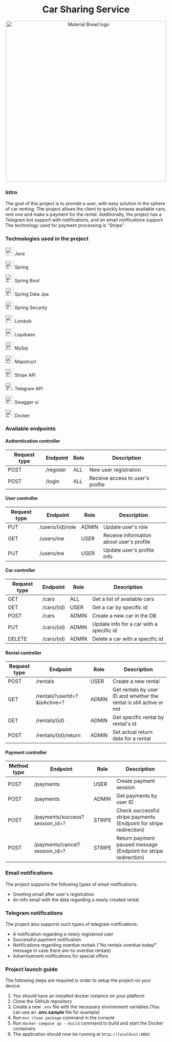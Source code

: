 <h1 align="center">
Сar Sharing Service
</h1>
<p align="center">
    <img width="500" src="https://www.motortrend.com/uploads/2022/03/2022-Honda-Civic-Touring-vs-2022-Hyundai-Elantra-Limited-vs-2022-Kia-Forte-GT-vs-2022-Mazda-Mazda3-Sedan-AWD-Turbo-vs-2022-Nissan-Sentra-SR-vs-2022-Volkswagen-Jetta-SEL-19.jpg?fit=around%7C875:492" alt="Material Bread logo">
</p>

### Intro
The goal of this project is to provide a user, with easy solution in the sphere of car renting. 
The project allows the client to quickly browse available cars, rent one and make a payment for the rental. 
Additionally, the project has a Telegram bot support with notifications, and an email notifications support. 
The technology used for payment processing is "Stripe".

### Technologies used in the project

<p align="left">
    <img width="25" src="https://upload.wikimedia.org/wikipedia/uk/8/85/%D0%9B%D0%BE%D0%B3%D0%BE%D1%82%D0%B8%D0%BF_Java.png" alt="Java Logo">
    Java
</p>

<p align="left">
    <img width="25" src="https://encrypted-tbn0.gstatic.com/images?q=tbn:ANd9GcQwsq-7f5BWyog4cdeT1sQaYLVzhJ0o37Up8TjHvVU08WUgfyyMMRMHTVwJ5XReSjyhZa0&usqp=CAU" alt="Spring logo">
    Spring
</p>

<p align="left">
    <img width="25" src="https://pbs.twimg.com/profile_images/1235868806079057921/fTL08u_H_400x400.png" alt="Spring Boot logo">
    Spring Boot
</p>

<p align="left">
    <img width="25" src="https://pbs.twimg.com/profile_images/1235945452304031744/w55Uc_O9_400x400.png" alt="Spring Data Jpa logo">
    Spring Data Jpa
</p>

<p align="left">
    <img width="25" src="https://pbs.twimg.com/profile_images/1235983944463585281/AWCKLiJh_400x400.png" alt="Spring Security logo">
    Spring Security
</p>

<p align="left">
    <img width="25" src="https://blog.kakaocdn.net/dn/bA0QdM/btqQCzxS7vv/RTB3bbZsu7EMKPBefuTn80/img.jpg" alt="Lombok logo">
    Lombok
</p>

<p align="left">
    <img width="25" src="https://dashboard.snapcraft.io/site_media/appmedia/2020/08/liquibase.jpeg.png" alt="Liquibase logo">
    Liquibase
</p>

<p align="left">
    <img width="25" src="https://logowik.com/content/uploads/images/mysql8604.logowik.com.webp" alt="MySql logo">
    MySql 
</p>

<p align="left">
     <img width="25" src="https://mapstruct.github.io/mapstruct.org.new/images/favicon.ico" alt="Mapstruct logo">
    Mapstruct
</p>

<p align="left">
     <img width="25" src="https://cdn.icon-icons.com/icons2/2699/PNG/512/stripe_logo_icon_167962.png" alt="Stripe logo">
    Stripe API
</p>

<p align="left">
     <img width="25" src="https://flowxo.com/wp-content/uploads/2021/03/Telegram-Logo-512x512.png" alt="Telegram logo">
    Telegram API
</p>

<p align="left">
     <img width="25" src="https://seeklogo.com/images/S/swagger-logo-A49F73BAF4-seeklogo.com.png" alt="Swagger logo">
    Swagger ui
</p>

<p align="left">
    <img width="25" src="https://cdn4.iconfinder.com/data/icons/logos-and-brands/512/97_Docker_logo_logos-512.png" alt="Docker logo">
    Docker
</p>

### Available endpoints
#### Authentication controller

| Request type | Endpoint                     | Role  | Description                                                          |
|--------------|------------------------------|-------|----------------------------------------------------------------------|
| POST         | /register                    | ALL   | New user registration                                                |
| POST         | /login                       | ALL   | Receive access to user's profile                                     |

#### User controller

| Request type | Endpoint                     | Role  | Description                                                          |
|--------------|------------------------------|-------|----------------------------------------------------------------------|
| PUT          | /users/{id}/role             | ADMIN | Update user's role                                                   |
| GET          | /users/me                    | USER  | Receive information about user's profile                             |
| PUT          | /users/me                    | USER  | Update user's profile info                                           |

#### Car controller

| Request type | Endpoint                     | Role  | Description                                                          |
|--------------|------------------------------|-------|----------------------------------------------------------------------|
| GET          | /cars                        | ALL   | Get a list of available cars                                         |
| GET          | /cars/{id}                   | USER  | Get a car by specific id                                             |
| POST         | /cars                        | ADMIN | Create a new car in the DB                                           |
| PUT          | /cars/{id}                   | ADMIN | Update info for a car with a specific id                             |
| DELETE       | /cars/{id}                   | ADMIN | Delete a car with a specific id                                      |

#### Rental controller

| Request type | Endpoint                     | Role  | Description                                                          |
|--------------|------------------------------|-------|----------------------------------------------------------------------|
| POST         | /rentals                     | USER  | Create a new rental                                                  |
| GET          | /rentals?userId=?&isActive=? | ADMIN | Get rentals by user ID and whether the rental is still active or not |
| GET          | /rentals/{id}                | ADMIN | Get specific rental by rental's id                                   |
| POST         | /rentals/{id}/return         | ADMIN | Set actual return date for a rental                                  |

#### Payment controller

| Method type | Endpoint                       | Role   | Description                                                        |
|-------------|--------------------------------|--------|--------------------------------------------------------------------|
| POST        | /payments                      | USER   | Create payment session                                             |
| POST        | /payments                      | ADMIN  | Get payments by user ID                                            |
| POST        | /payments/success?session_id=? | STRIPE | Check successful stripe payments (Endpoint for stripe redirection) |
| POST        | /payments/cancel?session_id=?  | STRIPE | Return payment paused message (Endpoint for stripe redirection)    |

### Email notifications
The project supports the following types of email notifications:
- Greeting email after user's registration
- An info email with the data regarding a newly created rental 

### Telegram notifications
The project also supports such types of telegram notifications:
- A notification regarding a newly registered user
- Successful payment notification
- Notifications regarding overdue rentals ("No rentals overdue today!" message in case there are no overdue rentals)
- Advertisement notifications for special offers 

### Project launch guide
The following steps are required in order to setup the project on your device:
1. You should have an installed docker instance on your platform
2. Clone the GitHub repository
3. Create a new `.env` file with the necessary environment variables.(You can use an **.env.sample** file for example)
4. Run `mvn clean package` command in the console
5. Run `docker-compose up --build` command to build and start the Docker containers
6. The application should now be running at `http://localhost:8082`

